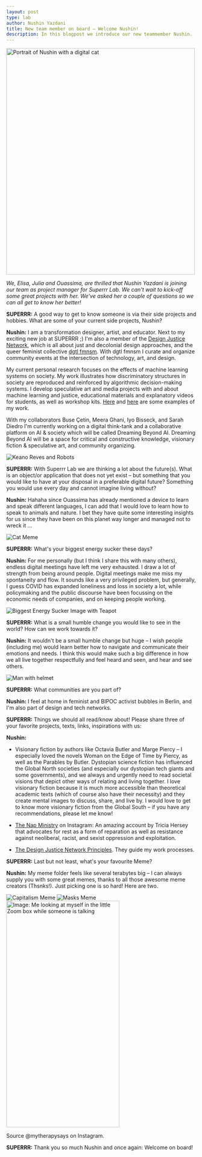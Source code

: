 ```yaml
---
layout: post
type: lab
author: Nushin Yazdani
title: New team member on board – Welcome Nushin!
description: In this blogpost we introduce our new teammember Nushin. 
---
```


<img src="/assets/img/blog/nushin.png" alt="Portrait of Nushin with a digital cat" width="500" height="600">
<p><em>We, Elisa, Julia and Ouassima, are thrilled that Nushin Yazdani is joining our team as project manager for Superrr Lab. We can't wait to kick-off some great projects with her. We've asked her a couple of questions so we can all get to know her better! </em></p>

<p><b>SUPERRR:</b> A good way to get to know someone is via their side projects and hobbies. What are some of your current side projects, Nushin?</p>
<p><b>Nushin:</b> I am a transformation designer, artist, and educator. Next to my exciting new job at SUPERRR ;) I'm also a member of the <a href="https://designjustice.org/">Design Justice Network</a>, which is all about just and decolonial design approaches, and the queer feminist collective <a href="http://www.digitalfeminism.net">dgtl fmnsm</a>. With dgtl fmnsm I curate and organize community events at the intersection of technology, art, and design.</p>

<p>My current personal research focuses on the effects of machine learning systems on society. My work illustrates how discriminatory structures in society are reproduced and reinforced by algorithmic decision-making systems. I develop speculative art and media projects with and about machine learning and justice, educational materials and explanatory videos for students, as well as workshop kits. <a href="https://vimeo.com/476084538">Here</a> and <a href="https://www.youtube.com/watch?v=HbyPcRGN2uM">here</a> are some examples of my work.</p>

<p>With my collaborators Buse Çetin, Meera Ghani, Iyo Bisseck, and Sarah Diedro I'm currently working on a digital think-tank and a collaborative platform on AI & society which will be called Dreaming Beyond AI. Dreaming Beyond AI will be a space for critical and constructive knowledge, visionary fiction & speculative art, and community organizing.</p>

<img src="/assets/img/blog/keano.jpeg" alt="Keano Reves and Robots" style="max-width: 300px;">

<p><b>SUPERRR:</b> With Superrr Lab we are thinking a lot about the future(s). What is an object/or application that does not yet exist – but something that you would like to have at your disposal in a preferable digital future?
Something you would use every day and cannot imagine living without?
</p>
<p><b>Nushin:</b> Hahaha since Ouassima has already mentioned a device to learn and speak different languages, I can add that I would love to learn how to speak to animals and nature. I bet they have quite some interesting insights for us since they have been on this planet way longer and managed not to wreck it ... <p>
  
<img src="/assets/img/blog/cat.png" alt="Cat Meme" style="max-width: 300px;">

<p><b>SUPERRR:</b> What's your biggest energy sucker these days?</p>

<p><b>Nushin:</b> For me personally (but I think I share this with many others), endless digital meetings have left me very exhausted. I draw a lot of strength from being around people. Digital meetings make me miss my spontaneity and flow. It sounds like a very privileged problem, but generally, I guess COVID has expanded loneliness and loss in society a lot, while policymaking and the public discourse have been focussing on the economic needs of companies, and on keeping people working.</p>

<img src="/assets/img/blog/biggest.jpg" alt="Biggest Energy Sucker Image with Teapot" style="max-width: 300px;">

<p><b>SUPERRR:</b> What is a small humble change you would like to see in the world? How can we work towards it?</p>

<p><b>Nushin:</b> It wouldn't be a small humble change but huge – I wish people (including me) would learn better how to navigate and communicate their emotions and needs. I think this would make such a big difference in how we all live together respectfully and feel heard and seen, and hear and see others.</p>

<img src="/assets/img/blog/911.png" alt="Man with helmet" style="max-width: 450px;">

<p><b>SUPERRR:</b> What communities are you part of?</p>

<p><b>Nushin:</b> I feel at home in feminist and BIPOC activist bubbles in Berlin, and I'm also part of design and tech networks.</p>

<p><b>SUPERRR:</b> Things we should all read/know about! Please share three of your favorite projects, texts, links, inspirations with us:</p>

<p><b>Nushin:</b> 
<ul><li>Visionary fiction by authors like Octavia Butler and Marge Piercy – I especially loved the novels Woman on the Edge of Time by Piercy, as well as the Parables by Butler. Dystopian science fiction has influenced the Global North societies (and especially our dystopian tech giants and some governments), and we always and urgently need to read societal visions that depict other ways of relating and living together. I love visionary fiction because it is much more accessible than theoretical academic texts (which of course also have their necessity) and they create mental images to discuss, share, and live by. I would love to get to know more visionary fiction from the Global South – if you have any recommendations, please let me know!</li>

<li><p><a href="https://www.instagram.com/thenapministry/">The Nap Ministry</a> on Instagram: An amazing account by Tricia Hersey that advocates for rest as a form of reparation as well as resistance against neoliberal, racist, and sexist oppression and exploitation.</p></li>

<li><p><a href="https://designjustice.org/read-the-principles">The Design Justice Network Principles</a>. They guide my work processes.</p></li>
</ul>

<p><b>SUPERRR:</b> Last but not least, what's your favourite Meme?</p>
<p><b>Nushin:</b> My meme folder feels like several terabytes big – I can always supply you with some great memes, thanks to all those awesome meme creators (Thsnks!). Just picking one is so hard! Here are two.</p>

<img src="/assets/img/blog/capitalism.png" alt="Capitalism Meme" style="max-width: 300px;">
<img src="/assets/img/blog/masks.jpg" alt="Masks Meme" style="max-width: 300px;">

<img src="/assets/img/blog/meme.jpg" alt="Image: Me looking at myself in the little Zoom box while someone is talking" width="300" height="600">
<p>Source @mytherapysays on Instagram.</p>
<p><b>SUPERRR:</b> Thank you so much Nushin and once again: Welcome on board!</p>
